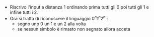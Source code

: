 - Riscrivo l'input a distanza 1 ordinando prima tutti gli 0 poi tutti gli 1 e infine tutti i 2.
- Ora si tratta di riconoscere il linguaggio $0^n1^n2^n$ : 
    - segno uno 0 un 1 e un 2 alla volta 
    - se nessun simbolo è rimasto non segnato allora acceta